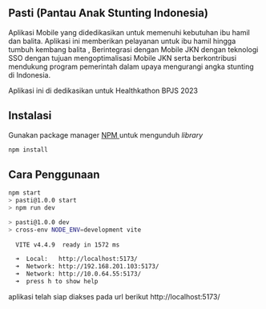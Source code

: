 
## Pasti (Pantau Anak Stunting Indonesia)

Aplikasi Mobile yang didedikasikan untuk memenuhi kebutuhan ibu hamil dan balita. Aplikasi ini memberikan pelayanan untuk ibu hamil hingga tumbuh kembang balita , Berintegrasi dengan Mobile JKN dengan teknologi SSO dengan tujuan mengoptimalisasi Mobile JKN serta berkontribusi mendukung program pemerintah dalam upaya mengurangi angka stunting di Indonesia.

Aplikasi ini di dedikasikan untuk Healthkathon BPJS 2023

## Instalasi

Gunakan  package manager [NPM ]([https://pip.pypa.io/en/stable/](https://nodejs.org/id/download)) untuk mengunduh _library_

```bash
npm install
```

## Cara Penggunaan

```bash
npm start
> pasti@1.0.0 start
> npm run dev

> pasti@1.0.0 dev
> cross-env NODE_ENV=development vite
                                                                                             16:23:11  
  VITE v4.4.9  ready in 1572 ms

  ➜  Local:   http://localhost:5173/                                                         16:23:11  
  ➜  Network: http://192.168.201.103:5173/                                                   16:23:11  
  ➜  Network: http://10.0.64.55:5173/                                                        16:23:11  
  ➜  press h to show help                
```
aplikasi telah siap diakses pada url berikut  http://localhost:5173/ 

